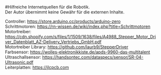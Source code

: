 #Hilfreiche Internetquellen für die Robotik.  
Der Autor übernimmt keine Gewähr für die externen Inhalte.  

Controller: https://store.arduino.cc/products/arduino-zero  
Schrittmotoren: https://rn-wissen.de/wiki/index.php?title=Schrittmotoren  
Motortreiber: https://cdn.shopify.com/s/files/1/1509/1638/files/A4988_Stepper_Motor_Driver_Datenblatt_AZ-Delivery_Vertriebs_GmbH.pdf  
Motortreiber Library: https://github.com/laurb9/StepperDriver  
Farbsensor: https://wolles-elektronikkiste.de/apds-9960-das-multitalent  
Ultraschallsensor: https://handsontec.com/dataspecs/sensor/SR-04-Ultrasonic.pdf  
Leiterplatten: https://jlcpcb.com  
